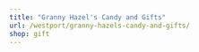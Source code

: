 ```yaml
---
title: "Granny Hazel's Candy and Gifts"
url: /westport/granny-hazels-candy-and-gifts/
shop: gift
---
```

